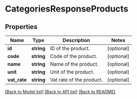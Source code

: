 # CategoriesResponseProducts

## Properties
Name | Type | Description | Notes
------------ | ------------- | ------------- | -------------
**id** | **string** | ID of the product. | [optional] 
**code** | **string** | Code of the product. | [optional] 
**name** | **string** | Name of the product. | [optional] 
**unit** | **string** | Unit of the product. | [optional] 
**vat_rate** | **string** | Vat rate of the product. | [optional] 

[[Back to Model list]](../README.md#documentation-for-models) [[Back to API list]](../README.md#documentation-for-api-endpoints) [[Back to README]](../README.md)


